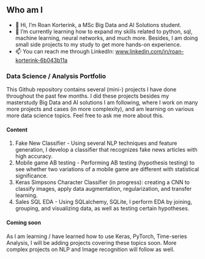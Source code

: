 ## Who am I

- 👋 Hi, I’m Roan Korterink, a MSc Big Data and AI Solutions student.
- 🌱 I’m currently learning how to expand my skills related to python, sql, machine learning, neural networks, and much more. Besides, I am doing small side projects to my study to get more hands-on experience.
- 📫 You can reach me through LinkedIn: www.linkedin.com/in/roan-korterink-6b043b11a

### Data Science / Analysis Portfolio
This Github repository contains several (mini-) projects I have done throughout the past few months. I did these projects besides my masterstudy Big Data and AI solutions I am following, where I work on many more projects and cases (in more complexity), and am learning on various more data science topics. Feel free to ask me more about this.

#### Content
1. Fake New Classifier - Using several NLP techniques and feature generation, I develop a classifier that recognizes fake news articles with high accuracy.
2. Mobile game AB testing - Performing AB testing (hypothesis testing) to see whether two variations of a mobile game are different with statistical significance.
3. Keras Simpsons Character Classifier (in progress): creating a CNN to classify images, apply data augmentation, regularization, and transfer learning.
4. Sales SQL EDA - Using SQLalchemy, SQLite, I perform EDA by joining, grouping, and visualizing data, as well as testing certain hypotheses.

#### Coming soon
As I am learning / have learned how to use Keras, PyTorch, Time-series Analysis, I will be adding projects covering these topics soon. More complex projects on NLP and Image recognition will follow as well.

<!---
Roan-k/Roan-k is a ✨ special ✨ repository because its `README.md` (this file) appears on your GitHub profile.
You can click the Preview link to take a look at your changes.
--->
